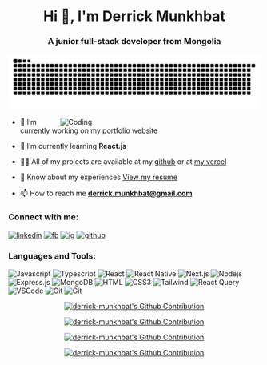 
<h1 align="center">Hi 👋, I'm Derrick Munkhbat</h1>
<h3 align="center">A junior full-stack developer from Mongolia</h3>
<p align="center">
  <img alt="Snake" src="https://github.com/sophearyrin-dev/sophearyrin-dev/blob/output/github-contribution-grid-snake.svg" />
</p>
<img align="right" alt="Coding" width="400" src="https://cdn.dribbble.com/users/1162077/screenshots/3848914/programmer.gif">


- 🔭 I’m currently working on my <a href="https://derrick-munkhbat-portfolio.vercel.app/">portfolio website</a>

- 🌱 I’m currently learning **React.js**

- 👨‍💻 All of my projects are available at my <a href="https://github.com/derrick-munkhbat">github</a> or at <a href="https://vercel.com/derrick-munkhbat-personal">my vercel</a>

- 📄 Know about my experiences <a href="https://drive.google.com/file/d/1_84Mm-AaScXMX1dr3xDkGeTFgy2Tni9P" target="_blank" rel="noopener noreferrer">View my resume</a>


- 📫 How to reach me **derrick.munkhbat@gmail.com**

<h3 align="left">Connect with me:</h3>
<p align="left">
<a href="https://linkedin.com/in/derrick-munkhbat" target="blank"><img align="center" src="https://raw.githubusercontent.com/rahuldkjain/github-profile-readme-generator/master/src/images/icons/Social/linked-in-alt.svg" alt="linkedin" height="30" width="40" /></a>
<a href="https://fb.com/munkhdulguun24" target="blank"><img align="center" src="https://raw.githubusercontent.com/rahuldkjain/github-profile-readme-generator/master/src/images/icons/Social/facebook.svg" alt="fb" height="30" width="40" /></a>
<a href="https://instagram.com/3d6g9" target="blank"><img align="center" src="https://raw.githubusercontent.com/rahuldkjain/github-profile-readme-generator/master/src/images/icons/Social/instagram.svg" alt="ig" height="30" width="40" /></a>
<a href="https://github/derrick-munkhbat" target="blank"><img align="center" src="https://raw.githubusercontent.com/rahuldkjain/github-profile-readme-generator/master/src/images/icons/Social/github.svg" alt="github" height="30" width="40" /></a>
</p>

<h3 align="left">Languages and Tools:</h3>


![Javascript](https://img.shields.io/badge/Javascript-F0DB4F?style=for-the-badge&labelColor=black&logo=javascript&logoColor=F0DB4F)
![Typescript](https://img.shields.io/badge/Typescript-007acc?style=for-the-badge&labelColor=black&logo=typescript&logoColor=007acc)
![React](https://img.shields.io/badge/-React-61DBFB?style=for-the-badge&labelColor=black&logo=react&logoColor=61DBFB)
![React Native](https://img.shields.io/badge/React_Native-20232A?style=for-the-badge&logo=react&logoColor=61DAFB)
![Next.js](https://img.shields.io/badge/next.js-000000?style=for-the-badge&logo=nextdotjs&logoColor=white)
![Nodejs](https://img.shields.io/badge/Nodejs-3C873A?style=for-the-badge&labelColor=black&logo=node.js&logoColor=3C873A)
![Express.js](https://img.shields.io/badge/Express.js-000000?style=for-the-badge&logo=express&logoColor=white)
![MongoDB](https://img.shields.io/badge/MongoDB-4EA94B?style=for-the-badge&logo=mongodb&logoColor=white)
![HTML](https://img.shields.io/badge/HTML5-E34F26?style=for-the-badge&logo=html5&logoColor=white)
![CSS3](https://img.shields.io/badge/CSS3-1572B6?style=for-the-badge&logo=css3&logoColor=white)
![Tailwind](https://img.shields.io/badge/Tailwind_CSS-092749?style=for-the-badge&logo=tailwindcss&logoColor=06B6D4&labelColor=000000)
![React Query](https://img.shields.io/badge/-React_Query-FF4154?style=for-the-badge&logo=react%20query&logoColor=white)
![VSCode](https://img.shields.io/badge/Visual_Studio-0078d7?style=for-the-badge&logo=visual%20studio&logoColor=white)
![Git](https://img.shields.io/badge/Git-F05032?style=for-the-badge&logo=git&logoColor=white)
![Git](https://img.shields.io/badge/Github-F05032?style=for-the-badge&logo=github&logoColor=black)


<p align="center">
  <a href="https://github.com/derrick-munkhbat">
    <img src="https://github-readme-stats.vercel.app/api/top-langs/?username=derrick-munkhbat&show_icons=true&locale=en&layout=compact" alt="derrick-munkhbat's Github Contribution"/>
  </a>
</p>

<p align="center">
  <a href="https://github.com/derrick-munkhbat">
    <img src="https://github-readme-stats.vercel.app/api?username=derrick-munkhbat&&show_icons=true&locale=en&layout=compact" alt="derrick-munkhbat's Github Contribution"/>
  </a>
</p>
<p align="center">
  <a href="https://github.com/derrick-munkhbat">
    <img src="https://github-readme-streak-stats.herokuapp.com/?user=derrick-munkhbat&&show_icons=true&locale=en&layout=compact" alt="derrick-munkhbat's Github Contribution"/>
  </a>
</p>

<p align="center">
  <a href="https://github.com/derrick-munkhbat">
    <img src="https://github-profile-summary-cards.vercel.app/api/cards/profile-details?username=derrick-munkhbat&&show_icons=true&locale=en&layout=compact" alt="derrick-munkhbat's Github Contribution"/>
  </a>
</p>
